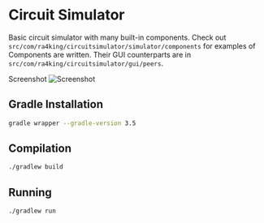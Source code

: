 Circuit Simulator
=================

Basic circuit simulator with many built-in components. Check out `src/com/ra4king/circuitsimulator/simulator/components`
for examples of Components are written. Their GUI counterparts are in `src/com/ra4king/circuitsimulator/gui/peers`.

Screenshot
![Screenshot](http://i.imgur.com/jno5e4z.png)

Gradle Installation
------------
````bash
gradle wrapper --gradle-version 3.5
````

Compilation
------------
````bash
./gradlew build
````

Running
------------
````bash
./gradlew run
````
